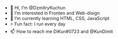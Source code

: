 - 👋 Hi, I’m @DzmitryKuchun
- 👀 I’m interested in Fronten and Web-disign
- 🌱 I’m currently learning HTML, CSS, JavaScript
- ⚡ Fun fact: I run every day
- 📫 How to reach me DiKun#0723 and @KunDimit

<!---
DzmitryKuchun/DzmitryKuchun is a ✨ special ✨ repository because its `README.md` (this file) appears on your GitHub profile.
You can click the Preview link to take a look at your changes.
--->
